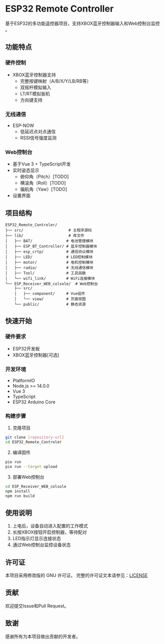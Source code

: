 # ESP32 Remote Controller

基于ESP32的多功能遥控器项目，支持XBOX蓝牙控制器输入和Web控制台监控 。

## 功能特点

### 硬件控制
- XBOX蓝牙控制器支持
  - 完整按键映射（A/B/X/Y/LB/RB等）
  - 双摇杆模拟输入
  - LT/RT模拟扳机
  - 方向键支持

### 无线通信
- ESP-NOW
  - 低延迟点对点通信
  - RSSI信号强度监测

### Web控制台
- 基于Vue 3 + TypeScript开发
- 实时姿态显示
  - 俯仰角（Pitch）[TODO]
  - 横滚角（Roll）[TODO]
  - 偏航角（Yaw）[TODO]
- 设置界面

## 项目结构

```
ESP32_Remote_Controler/
├── src/                    # 主程序源码
├── lib/                    # 库文件
│   ├── BAT/               # 电池管理模块
│   ├── ESP_BT_Controller/ # 蓝牙控制器模块
│   ├── esp_crtp/          # 通信协议模块
│   ├── LED/               # LED控制模块
│   ├── motor/             # 电机控制模块
│   ├── radio/             # 无线通信模块
│   ├── Tool/              # 工具函数
│   └── wifi_link/         # WiFi连接模块
└── ESP_Receiver_WEB_colsole/  # Web控制台
    ├── src/
    │   ├── component/     # Vue组件
    │   └── view/          # 页面视图
    └── public/            # 静态资源
```

## 快速开始

### 硬件要求
- ESP32开发板
- XBOX蓝牙控制器[可选]

### 开发环境
- PlatformIO
- Node.js >= 14.0.0
- Vue 3
- TypeScript
- ESP32 Arduino Core

### 构建步骤

1. 克隆项目
```bash
git clone [repository-url]
cd ESP32_Remote_Controler
```

2. 编译固件
```bash
pio run
pio run --target upload
```

3. 部署Web控制台
```bash
cd ESP_Receiver_WEB_colsole
npm install
npm run build
```

## 使用说明

1. 上电后，设备自动进入配置的工作模式
2. 长按XBOX按钮开启控制器，等待配对
3. LED指示灯显示连接状态
4. 通过Web控制台监控设备状态

## 许可证

本项目采用修改版的 GNU 许可证。
完整的许可证文本请参见：[LICENSE](LICENSE)

## 贡献

欢迎提交Issue和Pull Request。

## 致谢

感谢所有为本项目做出贡献的开发者。
